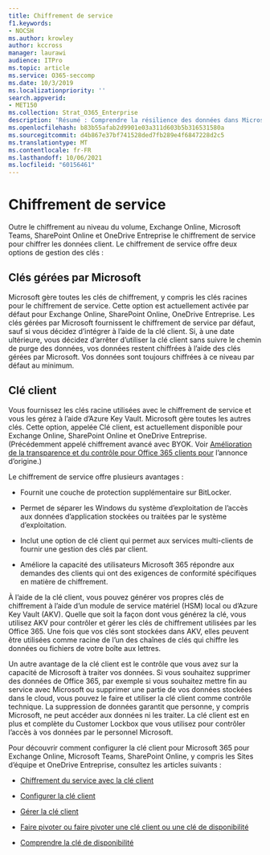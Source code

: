 ```yaml
---
title: Chiffrement de service
f1.keywords:
- NOCSH
ms.author: krowley
author: kccross
manager: laurawi
audience: ITPro
ms.topic: article
ms.service: O365-seccomp
ms.date: 10/3/2019
ms.localizationpriority: ''
search.appverid:
- MET150
ms.collection: Strat_O365_Enterprise
description: 'Résumé : Comprendre la résilience des données dans Microsoft Office 365.'
ms.openlocfilehash: b83b55afab2d9901e03a311d603b5b316531580a
ms.sourcegitcommit: d4b867e37bf741528ded7fb289e4f6847228d2c5
ms.translationtype: MT
ms.contentlocale: fr-FR
ms.lasthandoff: 10/06/2021
ms.locfileid: "60156461"
---
```

# <a name="service-encryption"></a>Chiffrement de service

Outre le chiffrement au niveau du volume, Exchange Online, Microsoft Teams, SharePoint Online et OneDrive Entreprise le chiffrement de service pour chiffrer les données client. Le chiffrement de service offre deux options de gestion des clés :

## <a name="microsoft-managed-keys"></a>Clés gérées par Microsoft
Microsoft gère toutes les clés de chiffrement, y compris les clés racines pour le chiffrement de service. Cette option est actuellement activée par défaut pour Exchange Online, SharePoint Online, OneDrive Entreprise. Les clés gérées par Microsoft fournissent le chiffrement de service par défaut, sauf si vous décidez d’intégrer à l’aide de la clé client. Si, à une date ultérieure, vous décidez d’arrêter d’utiliser la clé client sans suivre le chemin de purge des données, vos données restent chiffrées à l’aide des clés gérées par Microsoft. Vos données sont toujours chiffrées à ce niveau par défaut au minimum. 

## <a name="customer-key"></a>Clé client
Vous fournissez les clés racine utilisées avec le chiffrement de service et vous les gérez à l’aide d’Azure Key Vault. Microsoft gère toutes les autres clés. Cette option, appelée Clé client, est actuellement disponible pour Exchange Online, SharePoint Online et OneDrive Entreprise. (Précédemment appelé chiffrement avancé avec BYOK. Voir [Amélioration de la transparence et du contrôle pour Office 365 clients pour](https://blogs.office.com/2015/04/21/enhancing-transparency-and-control-for-office-365-customers/) l’annonce d’origine.)

Le chiffrement de service offre plusieurs avantages :

- Fournit une couche de protection supplémentaire sur BitLocker.

- Permet de séparer les Windows du système d’exploitation de l’accès aux données d’application stockées ou traitées par le système d’exploitation.

- Inclut une option de clé client qui permet aux services multi-clients de fournir une gestion des clés par client.

- Améliore la capacité des utilisateurs Microsoft 365 répondre aux demandes des clients qui ont des exigences de conformité spécifiques en matière de chiffrement.

À l’aide de la clé client, vous pouvez générer vos propres clés de chiffrement à l’aide d’un module de service matériel (HSM) local ou d’Azure Key Vault (AKV). Quelle que soit la façon dont vous générez la clé, vous utilisez AKV pour contrôler et gérer les clés de chiffrement utilisées par les Office 365. Une fois que vos clés sont stockées dans AKV, elles peuvent être utilisées comme racine de l’un des chaînes de clés qui chiffre les données ou fichiers de votre boîte aux lettres.

Un autre avantage de la clé client est le contrôle que vous avez sur la capacité de Microsoft à traiter vos données. Si vous souhaitez supprimer des données de Office 365, par exemple si vous souhaitez mettre fin au service avec Microsoft ou supprimer une partie de vos données stockées dans le cloud, vous pouvez le faire et utiliser la clé client comme contrôle technique. La suppression de données garantit que personne, y compris Microsoft, ne peut accéder aux données ni les traiter. La clé client est en plus et complète du Customer Lockbox que vous utilisez pour contrôler l’accès à vos données par le personnel Microsoft.

Pour découvrir comment configurer la clé client pour Microsoft 365 pour Exchange Online, Microsoft Teams, SharePoint Online, y compris les Sites d’équipe et OneDrive Entreprise, consultez les articles suivants :

- [Chiffrement du service avec la clé client](customer-key-overview.md)

- [Configurer la clé client](customer-key-set-up.md)

- [Gérer la clé client](customer-key-manage.md)

- [Faire pivoter ou faire pivoter une clé client ou une clé de disponibilité](customer-key-availability-key-roll.md)

- [Comprendre la clé de disponibilité](customer-key-availability-key-understand.md)
